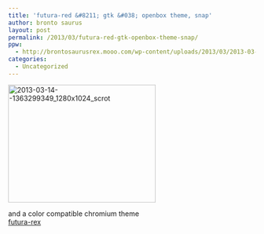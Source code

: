 ```yaml
---
title: 'futura-red &#8211; gtk &#038; openbox theme, snap'
author: bronto saurus
layout: post
permalink: /2013/03/futura-red-gtk-openbox-theme-snap/
ppw:
  - http://brontosaurusrex.mooo.com/wp-content/uploads/2013/03/2013-03-14-1363299349_1280x1024_scrot-300x240.png
categories:
  - Uncategorized
---
```

[<img src="http://brontosaurusrex.mooo.com/wp-content/uploads/2013/03/2013-03-14-1363299349_1280x1024_scrot-300x240.png" alt="2013-03-14--1363299349_1280x1024_scrot" width="300" height="240" class="aligncenter size-medium wp-image-2492" />][1]

and a color compatible chromium theme  
[futura-rex][2]

 [1]: http://brontosaurusrex.mooo.com/wp-content/uploads/2013/03/2013-03-14-1363299349_1280x1024_scrot.png
 [2]: http://brontosaurusrex.mooo.com/files/futura-theme-for-chrome/